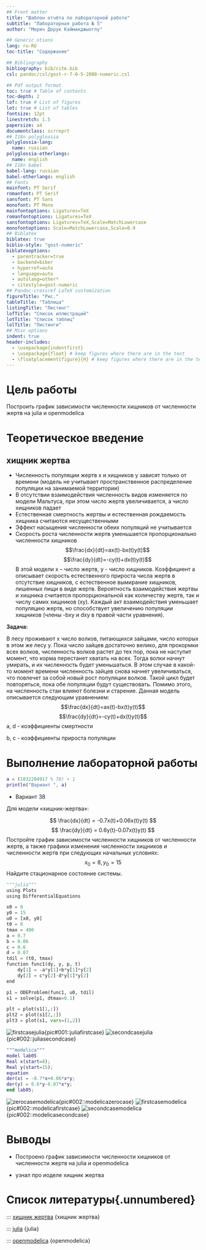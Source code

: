 ```yaml
---
## Front matter
title: "Шаблон отчёта по лабораторной работе"
subtitle: "Лабораторная работа № 5"
author: "Мерич Дорук Каймакджыоглу"

## Generic otions
lang: ru-RU
toc-title: "Содержание"

## Bibliography
bibliography: bib/cite.bib
csl: pandoc/csl/gost-r-7-0-5-2008-numeric.csl

## Pdf output format
toc: true # Table of contents
toc-depth: 2
lof: true # List of figures
lot: true # List of tables
fontsize: 12pt
linestretch: 1.5
papersize: a4
documentclass: scrreprt
## I18n polyglossia
polyglossia-lang:
  name: russian
polyglossia-otherlangs:
  name: english
## I18n babel
babel-lang: russian
babel-otherlangs: english
## Fonts
mainfont: PT Serif
romanfont: PT Serif
sansfont: PT Sans
monofont: PT Mono
mainfontoptions: Ligatures=TeX
romanfontoptions: Ligatures=TeX
sansfontoptions: Ligatures=TeX,Scale=MatchLowercase
monofontoptions: Scale=MatchLowercase,Scale=0.9
## Biblatex
biblatex: true
biblio-style: "gost-numeric"
biblatexoptions:
  - parentracker=true
  - backend=biber
  - hyperref=auto
  - language=auto
  - autolang=other*
  - citestyle=gost-numeric
## Pandoc-crossref LaTeX customization
figureTitle: "Рис."
tableTitle: "Таблица"
listingTitle: "Листинг"
lofTitle: "Список иллюстраций"
lotTitle: "Список таблиц"
lolTitle: "Листинги"
## Misc options
indent: true
header-includes:
  - \usepackage{indentfirst}
  - \usepackage{float} # keep figures where there are in the text
  - \floatplacement{figure}{H} # keep figures where there are in the text
---
```


# Цель работы

Построить график зависимости численности хищников от численности жертв на julia и openmodelica

# Теоретическое введение
## хищник жертва
* Численность популяции жертв x и хищников y зависят только от времени
(модель не учитывает пространственное распределение популяции на
занимаемой территории)
* В отсутствии взаимодействия численность видов изменяется по модели
Мальтуса, при этом число жертв увеличивается, а число хищников падает
* Естественная смертность жертвы и естественная рождаемость хищника
считаются несущественными
* Эффект насыщения численности обеих популяций не учитывается
* Скорость роста численности жертв уменьшается пропорционально
численности хищников
$$\frac{dx}{dt}=ax(t)-bx(t)y(t)$$
$$\frac{dy}{dt}=-cy(t)+dx(t)y(t)$$
В этой модели x – число жертв, y - число хищников. Коэффициент a
описывает скорость естественного прироста числа жертв в отсутствие хищников, с естественное вымирание хищников, лишенных пищи в виде жертв. Вероятность взаимодействия жертвы и хищника считается пропорциональной как количеству жертв, так и числу самих хищников (xy). Каждый акт взаимодействия уменьшает популяцию жертв, но способствует увеличению популяции хищников (члены -bxy и dxy в правой части уравнения).

**Задача:**

В лесу проживают х число волков, питающихся зайцами, число которых в
этом же лесу у. Пока число зайцев достаточно велико, для прокормки всех волков,
численность волков растет до тех пор, пока не наступит момент, что корма
перестанет хватать на всех. Тогда волки начнут умирать, и их численность будет
уменьшаться. В этом случае в какой-то момент времени численность зайцев снова
начнет увеличиваться, что повлечет за собой новый рост популяции волков. Такой
цикл будет повторяться, пока обе популяции будут существовать. Помимо этого,
на численность стаи влияют болезни и старение. Данная модель описывается
следующим уравнением:
$$\frac{dx}{dt}=ax(t)-bx(t)y(t)$$
$$\frac{dy}{dt}=-cy(t)+dx(t)y(t)$$
a, d - коэффициенты смертности

b, c - коэффициенты прироста популяции


# Выполнение лабораторной работы
```m
a = (1032204917 % 70) + 1
println("Вариант ", a)
```
- Вариант 38

Для модели «хищник-жертва»:

$$ 
 \frac{dx}{dt} = -0.7x(t)+0.06x(t)y(t)
$$
$$ 
 \frac{dy}{dt} = 0.6y(t)-0.07x(t)y(t)
$$
Постройте график зависимости численности хищников от численности жертв,
а также графики изменения численности хищников и численности жертв при
следующих начальных условиях: $$x_0=8,y_0=15$$
Найдите стационарное
состояние системы.

```python
"""julia"""
using Plots
using DifferentialEquations

x0 = 8
y0 = 15
u0 = [x0, y0]
t0 = 0
tmax = 400
a = 0.7
b = 0.06
c = 0.6
d = 0.07
tdil = (t0, tmax)
function func1(dy, y, p, t)
    dy[1] = -a*y[1]+b*y[1]*y[2]
    dy[2] = c*y[2]-d*y[1]*y[2] 
end

p1 = ODEProblem(func1, u0, tdil)
s1 = solve(p1, dtmax=0.1)

plt = plot(s1[1,:])
plt2 = plot(s1[2,:])
plt3 = plot(s1, vars=(1,2))
```

![firstcasejulia](image/julia1.jpg){pic#001::juliafirstcase}
![secondcasejulia](image/julia2.jpg){pic#002::juliasecondcase}
```m
"""modelica"""
model lab05
Real x(start=8);
Real y(start=15);
equation
der(x) = -0.7*x+0.06*x*y; 
der(y) = 0.6*y-0.07*x*y;
end lab05;
```
![zerocasemodelica](image/modelica3.jpg){pic#002::modelicazerocase}
![firstcasemodelica](image/modelica1.jpg){pic#002::modelicafirstcase}
![secondcasemodelica](image/modelica2.jpg){pic#002::modelicasecondcase}

# Выводы

 * Построено график зависимости численности хищников от численности жертв на julia и openmodelica
- узнал про иоделе хищник жертва

# Список литературы{.unnumbered}

::: [хищник жертва](https://ru.wikipedia.org/wiki/Система_«хищник_—_жертва»#:~:text=Система%20«хищник%20—%20жертва»%20—%20сложная%20экосистема%2C%20для%20которой,циклически%2C%20являясь%20иллюстрацией%20нейтрального%20равновесия.) {хищник жертва}

::: [julia](https://julialang.org) {julia}

::: [openmodelica](https://openmodelica.org) {openmodelica}





